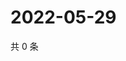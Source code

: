 # 2022-05-29

共 0 条

<!-- BEGIN WEIBO -->
<!-- 最后更新时间 Sun May 29 2022 15:15:30 GMT+0800 (China Standard Time) -->

<!-- END WEIBO -->
